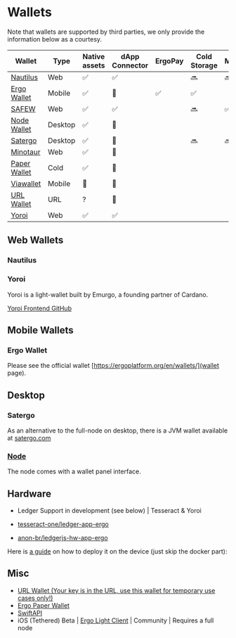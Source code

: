 # Wallets

Note that wallets are supported by third parties, we only provide the information below as a courtesy.

| Wallet                                                                                                 | Type    | Native assets | dApp Connector | ErgoPay | Cold Storage | Mixer | SigmaUSD |
|--------------------------------------------------------------------------------------------------------|---------|---------------|----------------|---------|--------------|-------|----------|
| [Nautilus](https://chrome.google.com/webstore/detail/nautilus-wallet/gjlmehlldlphhljhpnlddaodbjjcchai) | Web     | ✅             | ✅              |         | 🔜            | 🔜     |          |
| [Ergo Wallet](https://ergoplatform.org/en/mobile_wallets/)                                             | Mobile  | ✅             | 🚫              | ✅       | ✅            |       |          |
| [SAFEW](https://github.com/ThierryM1212/SAFEW/releases)                                                | Web     | ✅             | ✅              |         | 🔜            | ✅     |          |
| [Node Wallet](https://docs.ergoplatform.com/node/platforms/)                                           | Desktop | ✅             | 🚫              |         |              |       |          |
| [Satergo](https://www.satergo.com)                                                                     | Desktop | ✅             | 🚫              |         | 🔜            | 🔜     |          |
| [Minotaur](https://github.com/minotaur-ergo/minotaur-wallet)                                           | Web     | ✅             | 🚫              |         |              |       | ✅        |
| [Paper Wallet](https://anon-br.github.io/ergo-paper-wallet/)                                           | Cold    | ✅             | 🚫              |         |              |       |          |
| [Viawallet](https://apps.apple.com/us/app/viawallet-multi-chain-wallet/id1462031389)                   | Mobile  | 🚫             | 🚫              |         |              |       |          |
| [URL Wallet](https://erg.urlwallet.org/)                                                               | URL     | ?             | 🚫              |         |              |       |          |
| [Yoroi](https://yoroi-wallet.com/)                                                                     | Web     | ✅             | ✅              |         |              |       |          |

## Web Wallets

### Nautilus

### Yoroi

Yoroi is a light-wallet built by Emurgo, a founding partner of Cardano. 

[Yoroi Frontend GitHub](https://github.com/Emurgo/yoroi-frontend)


## Mobile Wallets

### Ergo Wallet

Please see the official wallet [https://ergoplatform.org/en/wallets/](wallet page). 

## Desktop

### Satergo

As an alternative to the full-node on desktop, there is a JVM wallet available at [satergo.com](https://www.satergo.com)

### [Node](/node)

The node comes with a wallet panel interface. 


## Hardware

- Ledger Support in development (see below)  | Tesseract & Yoroi

- [tesseract-one/ledger-app-ergo](https://github.com/tesseract-one/ledger-app-ergo)
- [anon-br/ledgerjs-hw-app-ergo](https://github.com/anon-br/ledgerjs-hw-app-ergo)

Here is [a guide](https://putukusuma.medium.com/build-an-app-for-ledger-nano-s-on-macbook-and-docker-46be51701206) on how to deploy it on the device (just skip the docker part): 

## Misc

- [URL Wallet (Your key is in the URL, use this wallet for temporary use cases only!)](https://erg.urlwallet.org/)
- [Ergo Paper Wallet](https://anon-br.github.io/ergo-paper-wallet/)
- [SwiftAPI](https://github.com/ergoplatform/sigma-rust/blob/31aa0922d03f632d22fdc348b2604d23ed296586/bindings/ergo-wallet-ios/Sources/ErgoWallet/ErgoWallet.swift)
- iOS (Tethered) Beta | [Ergo Light Client](https://github.com/bjenkinsgit/ErgoIOSLiteClient.git) | Community | Requires a full node
